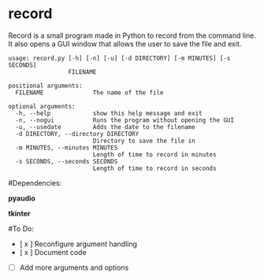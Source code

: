 # record
Record is a small program made in Python to record from the command line.
It also opens a GUI window that allows the user to save the file and exit.


    usage: record.py [-h] [-n] [-u] [-d DIRECTORY] [-m MINUTES] [-s SECONDS]
                     FILENAME

    positional arguments:
      FILENAME              The name of the file

    optional arguments:
      -h, --help            show this help message and exit
      -n, --nogui           Runs the program without opening the GUI
      -u, --usedate         Adds the date to the filename
      -d DIRECTORY, --directory DIRECTORY
                            Directory to save the file in
      -m MINUTES, --minutes MINUTES
                            Length of time to record in minutes
      -s SECONDS, --seconds SECONDS
                            Length of time to record in seconds





#Dependencies:

**pyaudio**

**tkinter**

#To Do:

- [ x ] Reconfigure argument handling
- [ x ] Document code
- [ ] Add more arguments and options
